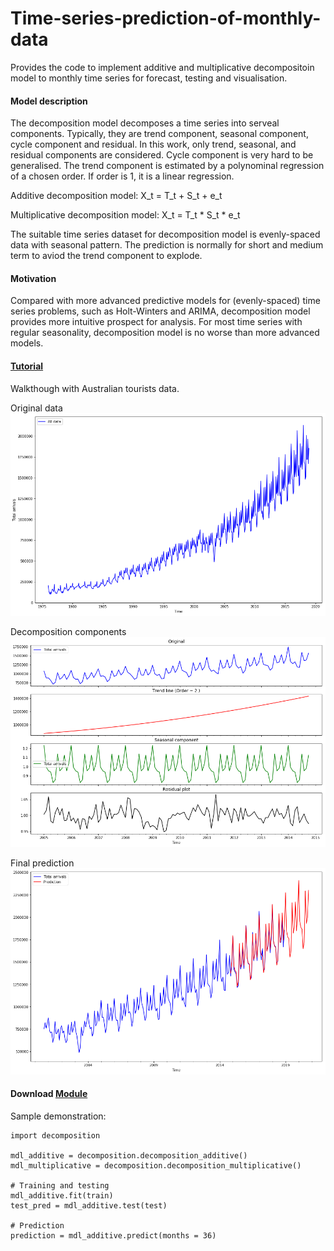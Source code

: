 # Time-series-prediction-of-monthly-data
Provides the code to implement additive and multiplicative decompositoin model to monthly time series for forecast, testing and visualisation. 

#### Model description
The decomposition model decomposes a time series into serveal components. Typically, they are trend component, seasonal component, cycle component and residual. In this work, only trend, seasonal, and residual components are considered. Cycle component is very hard to be generalised. The trend component is estimated by a polynominal regression of a chosen order. If order is 1, it is a linear regression.   

Additive decomposition model:
X_t = T_t + S_t + e_t

Multiplicative decomposition model:
X_t = T_t * S_t * e_t

The suitable time series dataset for decomposition model is evenly-spaced data with seasonal pattern. The prediction is normally for short and medium term to aviod the trend component to explode. 

#### Motivation
Compared with more advanced predictive models for (evenly-spaced) time series problems, such as Holt-Winters and ARIMA, decomposition model provides more intuitive prospect for analysis. For most time series with regular seasonality, decomposition model is no worse than more advanced models. 

#### [Tutorial](https://github.com/onefless/Time-series-prediction-of-monthly-data/blob/master/Tutorial.ipynb) 
Walkthough with Australian tourists data.

Original data
![Original](https://github.com/onefless/Time-series-prediction-of-monthly-data/blob/master/Plots/Original.png?raw=true)

Decomposition components
![components](https://github.com/onefless/Time-series-prediction-of-monthly-data/blob/master/Plots/multi%20%20components.png?raw=true)

Final prediction
![prediction](https://github.com/onefless/Time-series-prediction-of-monthly-data/blob/master/Plots/Prediction.png?raw=true)

#### Download [Module](https://github.com/onefless/Time-series-prediction-of-monthly-data/blob/master/decomposition.py)
Sample demonstration:

	import decomposition
	
	mdl_additive = decomposition.decomposition_additive()
	mdl_multiplicative = decomposition.decomposition_multiplicative()

	# Training and testing
	mdl_additive.fit(train)
	test_pred = mdl_additive.test(test)

	# Prediction 
	prediction = mdl_additive.predict(months = 36)
